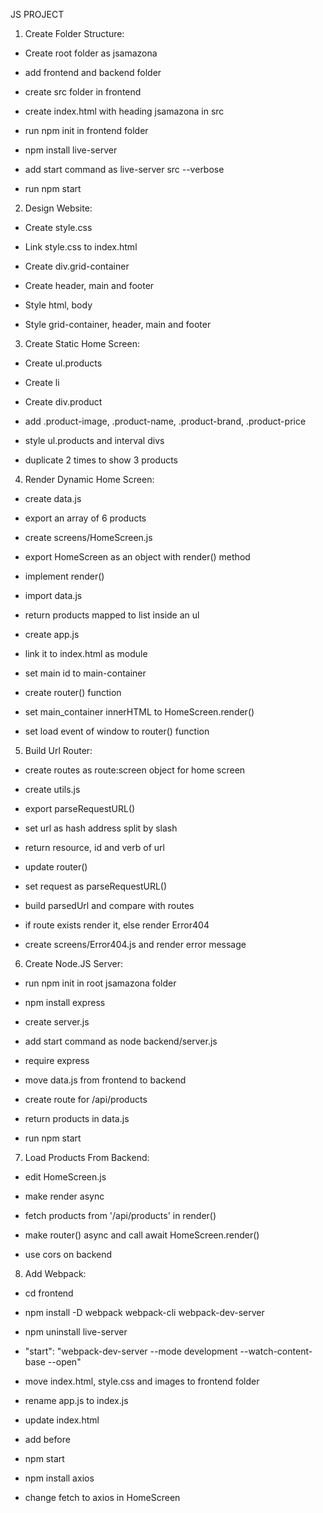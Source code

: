 JS PROJECT


1. Create Folder Structure:

- Create root folder as jsamazona

- add frontend and backend folder

- create src folder in frontend

- create index.html with heading jsamazona in src

- run npm init in frontend folder

- npm install live-server

- add start command as live-server src --verbose

- run npm start



2. Design Website:

- Create style.css

- Link style.css to index.html

- Create div.grid-container

- Create header, main and footer

- Style html, body

- Style grid-container, header, main and footer



3. Create Static Home Screen:

- Create ul.products

- Create li

- Create div.product

- add .product-image, .product-name, .product-brand, .product-price

- style ul.products and interval divs

- duplicate 2 times to show 3 products



4. Render Dynamic Home Screen:

- create data.js

- export an array of 6 products

- create screens/HomeScreen.js

- export HomeScreen as an object with render() method

- implement render()

- import data.js

- return products mapped to list inside an ul

- create app.js

- link it to index.html as module

- set main id to main-container

- create router() function

- set main_container innerHTML to HomeScreen.render()

- set load event of window to router() function



5. Build Url Router:

- create routes as route:screen object for home screen

- create utils.js

- export parseRequestURL()

- set url as hash address split by slash

- return resource, id and verb of url

- update router()

- set request as parseRequestURL()

- build parsedUrl and compare with routes

- if route exists render it, else render Error404

- create screens/Error404.js and render error message



6. Create Node.JS Server:

- run npm init in root jsamazona folder

- npm install express

- create server.js

- add start command as node backend/server.js

- require express

- move data.js from frontend to backend

- create route for /api/products

- return products in data.js

- run npm start



7. Load Products From Backend:

- edit HomeScreen.js

- make render async

- fetch products from '/api/products' in render()

- make router() async and call await HomeScreen.render()

- use cors on backend



8. Add Webpack:

- cd frontend

- npm install -D webpack webpack-cli webpack-dev-server

- npm uninstall live-server

- "start": "webpack-dev-server --mode development --watch-content-base --open"

- move index.html, style.css and images to frontend folder

- rename app.js to index.js

- update index.html

- add <script src="main.js"></script> before </body>

- npm start

- npm install axios

- change fetch to axios in HomeScreen

